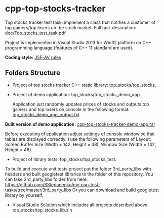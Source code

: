 # cpp-top-stocks-tracker

Top stocks tracker test task: implement a class that notifies a customer of top gainers/top losers on the stock market.
Full task description: doc/Top_stocks_test_task.pdf

Project is implemented in Visual Studio 2013 for Win32 platform on C++ programming language (features of C++ 11 standard are used).

**Coding style:**  [JSF-AV rules](http://www.stroustrup.com/JSF-AV-rules.pdf)

## Folders Structure

* Project of top stocks tracker C++ static library: top_stocks/top_stocks.

* Project of demo application: top_stocks/top_stocks_demo_app.
  
  Application just randomly updates prices of stocks and outputs top gainers and top losers on console in the following format: [top_stocks_demo_app_output.txt](https://github.com/SStepanenko/cpp-top-stocks-tracker/blob/master/doc/top_stocks_demo_app_output.txt)
 
 **Built version of demo application:** [cpp-top-stocks-tracker-demo-app.rar](https://drive.google.com/open?id=0BwxA95Z8HZsRUU1EVlRaaDZfWWc)
 
 Before executing of application adjust settings of console window so that tables are displayed correctly.
 I use the following parameters of Layout: Screen Buffer Size (Width = 142, Height = 48), Window Size (Width = 142, Height = 48).
 
* Project of library tests: top_stocks/top_stocks_test.

To build and execute unit tests project put the folder 3rd_party_libs with headers and built googletest libraries to the folder of this repository. 
You can take 3rd_party_libs folder from here: https://github.com/SStepanenko/my-cpp-test-tasks/tree/master/3rd_party_libs
Or you can download and build googletest library by yourself.

* Visual Studio Solution which includes all projects described above: top_stocks/top_stocks_lib.sln
